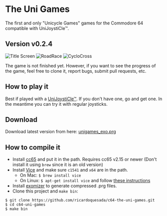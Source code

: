 # The Uni Games

The first and only "Unicycle Games" games for the Commodore 64 compatible with UniJoystiCle™.

## Version v0.2.4

![Title Screen](https://lh3.googleusercontent.com/-yQCSKtv_UFQ/V5ZT_h0yFAI/AAAAAAABe24/0kqLpZXgRVcHFsCEGYktsQwUe3q4E5JhACCo/s800/capture1.png)
![RoadRace](https://lh3.googleusercontent.com/-8hNjbAZFeQQ/V5ZT_lzJWEI/AAAAAAABe28/Vi5UdHVHvscV4jwW92_ne154eXWHQcatgCCo/s800/capture2.png)
![CycloCross](https://lh3.googleusercontent.com/-ce3uigCabI8/V5ZT_odzEcI/AAAAAAABe20/TXyhvXMrqZQb110Lb9xY76Ff5k1WFqHVwCCo/s800/capture3.png)

The game is not finished yet. However, if you want to see the progress of the game, feel free to clone it, report bugs, submit pull requests, etc.

## How to play it

Best if played with a [UniJoystiCle™](https://retro.moe/unijoysticle).
If you don't have one, go and get one. In the meantime you can try it with regular joysticks.

## Download

Download latest version from here: [unigames_exo.prg](https://github.com/ricardoquesada/c64-the-uni-games/raw/master/bin/unigames_exo.prg)

## How to compile it

- Install [cc65](http://cc65.github.io/cc65/) and put it in the path. Requires cc65 v2.15 or newer (Don't install it using `brew` since it is an old version)
- Install [Vice](http://vice-emu.sourceforge.net/) and make sure `c1541` and `x64` are in the path.
    - On Mac: `$ brew install vice`
    - On Linux: `$ apt-get install vice` and follow [these instructions](http://iseborn.eu/wiki/index.php?title=Ubuntu/Install_and_set_up_VICE)
- Install [exomizer](http://hem.bredband.net/magli143/exo/) to generate compressed .prg files.
- Clone this project and `make bin`:

```
$ git clone https://github.com/ricardoquesada/c64-the-uni-games.git
$ cd c64-uni-games
$ make bin
```
